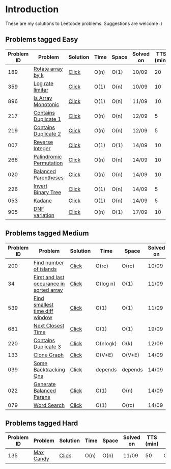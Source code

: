 # Introduction
These are my solutions to Leetcode problems. Suggestions are welcome :)

## Problems tagged Easy
Problem ID  | Problem | Solution | Time | Space | Solved on | TTS (min) | Topic
------------|---------|----------|------------------|-----------------|-----------|------------------|-------
189  | [Rotate array by k](https://leetcode.com/problems/rotate-array/) | [Click](../master/src/LC189.cs) | O(n) | O(1) | 10/09 | 20 | Array
359  | [Log rate limiter](https://leetcode.com/problems/logger-rate-limiter/) | [Click](../master/src/LC359.cs) | O(1) | O(n) | 10/09 | 10 | Hash Table
896  | [Is Array Monotonic](https://leetcode.com/problems/monotonic-array/) | [Click](../master/src/LC896.cs) | O(1) | O(n) | 11/09 | 10 | Array
217  | [Contains Duplicate 1](https://leetcode.com/problems/contains-duplicate/description/) | [Click](../master/src/LC217.cs) | O(n) | O(n) | 12/09 | 5 | HashTable
219  | [Contains Duplicate 2](https://leetcode.com/problems/contains-duplicate-ii/description/) | [Click](../master/src/LC219.cs) | O(n) | O(n) | 12/09 | 5 | HashTable
007  | [Reverse Integer](https://leetcode.com/problems/reverse-integer/description/) | [Click](../master/src/LC007.cs) | O(1) | O(1) | 14/09 | 10 | Math
266  | [Palindromic Permutation](https://leetcode.com/problems/palindrome-permutation/description/) | [Click](../master/src/LC266.cs) | O(n) | O(n) | 14/09 | 10 | HashTable
020  | [Balanced Parentheses](https://leetcode.com/problems/valid-parentheses/) | [Click](../master/src/LC020.cs) | O(n) | O(n) | 14/09 | 10 | Stack
226  | [Invert Binary Tree](https://leetcode.com/problems/invert-binary-tree/description/) | [Click](../master/src/LC226.cs) | O(1) | O(n) | 14/09 | 5 | Tree
053  | [Kadane](https://leetcode.com/problems/maximum-subarray/description/) | [Click](../master/src/LC053.cs) | O(1) | O(n) | 14/09 | 5 | Array
905  | [DNF variation](https://leetcode.com/problems/sort-array-by-parity/description/) | [Click](../master/src/LC905.cs) | O(n) | O(1) | 17/09 | 10 | Array

## Problems tagged Medium
Problem ID  | Problem | Solution | Time | Space | Solved on | TTS (min) | Topic
------------|---------|----------|------------------|-----------------|-----------|------------------|-------
200  | [Find number of islands](https://leetcode.com/problems/number-of-islands/) | [Click](../master/src/LC200.cs) | O(rc) | O(rc) | 10/09 | 30 | Union-Find
34   | [First and last occurance in sorted array](https://leetcode.com/problems/find-first-and-last-position-of-element-in-sorted-array/) | [Click](../master/src/LC34.cs) | O(log n) | O(1) | 11/09 | 25 | Binary Search
539  | [Find smallest time diff window](https://leetcode.com/problems/minimum-time-difference/) | [Click](../master/src/LC539.cs) | O(1) | O(1) | 11/09 | 35 | Sliding Window, Sort
681  | [Next Closest Time](https://leetcode.com/problems/next-closest-time/description/) | [Click](../master/src/LC681.cs) | O(1) | O(1) | 19/09 | 45 | Backtracking/DFS
220  | [Contains Duplicate 3](https://leetcode.com/problems/contains-duplicate-iii/) | [Click](../master/src/LC220.java) | O(nlogk) | O(k) | 12/09 | 45 | BST
133  | [Clone Graph](https://leetcode.com/problems/clone-graph/description/) | [Click](../master/src/LC133.cs) | O(V+E) | O(V+E) | 14/09 | 12 | BFS
039  | [Some Backtracking Qns](https://leetcode.com/problems/combination-sum/description/) | [Click](../master/src/Backtracking.cs) | depends | depends | 14/09 | 80 | Backtracking
022  | [Generate Balanced Parens](https://leetcode.com/problems/generate-parentheses/description/) | [Click](../master/src/LC022.cs) | O(1) | O(n) | 14/09 | 15 | Backtracking
079  | [Word Search](https://leetcode.com/problems/word-search/description/) | [Click](../master/src/LC079.cs) | O(1) | O(rc) | 14/09 | 30 | Backtracking

## Problems tagged Hard
Problem ID  | Problem | Solution | Time | Space | Solved on | TTS (min) | Topic
------------|---------|----------|------------------|-----------------|-----------|------------------|-------
135  | [Max Candy](https://leetcode.com/problems/candy/) | [Click](../master/src/LC135.cs) | O(n) | O(n) | 11/09 | 50 | Greedy